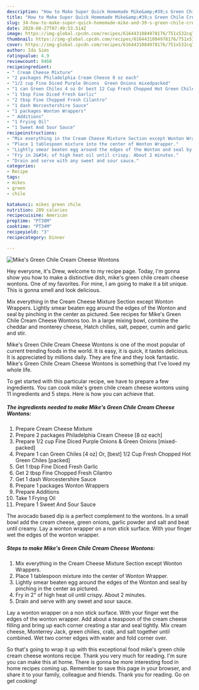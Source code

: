 ```yaml
---
description: "How to Make Super Quick Homemade Mike&amp;#39;s Green Chile Cream Cheese Wontons"
title: "How to Make Super Quick Homemade Mike&amp;#39;s Green Chile Cream Cheese Wontons"
slug: 34-how-to-make-super-quick-homemade-mike-and-39-s-green-chile-cream-cheese-wontons
date: 2020-08-27T07:49:53.514Z
image: https://img-global.cpcdn.com/recipes/6164431084978176/751x532cq70/mikes-green-chile-cream-cheese-wontons-recipe-main-photo.jpg
thumbnail: https://img-global.cpcdn.com/recipes/6164431084978176/751x532cq70/mikes-green-chile-cream-cheese-wontons-recipe-main-photo.jpg
cover: https://img-global.cpcdn.com/recipes/6164431084978176/751x532cq70/mikes-green-chile-cream-cheese-wontons-recipe-main-photo.jpg
author: Ida Sims
ratingvalue: 4.9
reviewcount: 9468
recipeingredient:
- " Cream Cheese Mixture"
- "2 packages Philadelphia Cream Cheese 8 oz each"
- "1/2 cup Fine Diced Purple Onions  Green Onions mixedpacked"
- "1 can Green Chiles 4 oz Or best 12 Cup Fresh Chopped Hot Green Chiles packed"
- "1 tbsp Fine Diced Fresh Garlic"
- "2 tbsp Fine Chopped Fresh Cilantro"
- "1 dash Worcestershire Sauce"
- "1 packages Wonton Wrappers"
- " Additions"
- "1 Frying Oil"
- "1 Sweet And Sour Sauce"
recipeinstructions:
- "Mix everything in the Cream Cheese Mixture Section except Wonton Wrappers."
- "Place 1 tablespoon mixture into the center of Wonton Wrapper."
- "Lightly smear beaten egg around the edges of the Wonton and seal by pinching in the center as pictured."
- "Fry in 2&#34; of high heat oil until crispy. About 2 minutes."
- "Drain and serve with any sweet and sour sauce."
categories:
- Recipe
tags:
- mikes
- green
- chile

katakunci: mikes green chile 
nutrition: 289 calories
recipecuisine: American
preptime: "PT38M"
cooktime: "PT34M"
recipeyield: "3"
recipecategory: Dinner

---
```



![Mike&#39;s Green Chile Cream Cheese Wontons](https://img-global.cpcdn.com/recipes/6164431084978176/751x532cq70/mikes-green-chile-cream-cheese-wontons-recipe-main-photo.jpg)

Hey everyone, it's Drew, welcome to my recipe page. Today, I'm gonna show you how to make a distinctive dish, mike&#39;s green chile cream cheese wontons. One of my favorites. For mine, I am going to make it a bit unique. This is gonna smell and look delicious.

Mix everything in the Cream Cheese Mixture Section except Wonton Wrappers. Lightly smear beaten egg around the edges of the Wonton and seal by pinching in the center as pictured. See recipes for Mike&#39;s Green Chile Cream Cheese Wontons too. In a large mixing bowl, combine the cheddar and monterey cheese, Hatch chilies, salt, pepper, cumin and garlic and stir.

Mike&#39;s Green Chile Cream Cheese Wontons is one of the most popular of current trending foods in the world. It is easy, it is quick, it tastes delicious. It is appreciated by millions daily. They are fine and they look fantastic. Mike&#39;s Green Chile Cream Cheese Wontons is something that I've loved my whole life.


To get started with this particular recipe, we have to prepare a few ingredients. You can cook mike&#39;s green chile cream cheese wontons using 11 ingredients and 5 steps. Here is how you can achieve that.

<!--inarticleads1-->

##### The ingredients needed to make Mike&#39;s Green Chile Cream Cheese Wontons:

1. Prepare  Cream Cheese Mixture
1. Prepare 2 packages Philadelphia Cream Cheese [8 oz each]
1. Prepare 1/2 cup Fine Diced Purple Onions &amp; Green Onions [mixed-packed]
1. Prepare 1 can Green Chiles [4 oz] Or, [best] 1/2 Cup Fresh Chopped Hot Green Chiles [packed]
1. Get 1 tbsp Fine Diced Fresh Garlic
1. Get 2 tbsp Fine Chopped Fresh Cilantro
1. Get 1 dash Worcestershire Sauce
1. Prepare 1 packages Wonton Wrappers
1. Prepare  Additions
1. Take 1 Frying Oil
1. Prepare 1 Sweet And Sour Sauce


The avocado based dip is a perfect complement to the wontons. In a small bowl add the cream cheese, green onions, garlic powder and salt and beat until creamy. Lay a wonton wrapper on a non stick surface. With your finger wet the edges of the wonton wrapper. 

<!--inarticleads2-->

##### Steps to make Mike&#39;s Green Chile Cream Cheese Wontons:

1. Mix everything in the Cream Cheese Mixture Section except Wonton Wrappers.
1. Place 1 tablespoon mixture into the center of Wonton Wrapper.
1. Lightly smear beaten egg around the edges of the Wonton and seal by pinching in the center as pictured.
1. Fry in 2&#34; of high heat oil until crispy. About 2 minutes.
1. Drain and serve with any sweet and sour sauce.


Lay a wonton wrapper on a non stick surface. With your finger wet the edges of the wonton wrapper. Add about a teaspoon of the cream cheese filling and bring up each corner creating a star and seal tightly. Mix cream cheese, Monterrey Jack, green chilies, crab, and salt together until combined. Wet two corner edges with water and fold corner over. 

So that's going to wrap it up with this exceptional food mike&#39;s green chile cream cheese wontons recipe. Thank you very much for reading. I'm sure you can make this at home. There is gonna be more interesting food in home recipes coming up. Remember to save this page in your browser, and share it to your family, colleague and friends. Thank you for reading. Go on get cooking!

